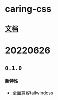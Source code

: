 # caring-css
## [文档](https://www.wolai.com/rFLraPf19XSSbggNnt3uCk)

# 20220626
## `0.1.0`
#### 新特性
- 全面兼容tailwindcss